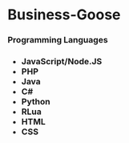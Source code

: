 <h1>Business-Goose</h1>
<h3>Programming Languages<h3>
<ul>
  <li>JavaScript/Node.JS</li>
  <li>PHP</li>
  <li>Java</li>
  <li>C#</li>
  <li>Python</li>
  <li>RLua</li>
  <li>HTML</li>
  <li>CSS</li>
</ul>
